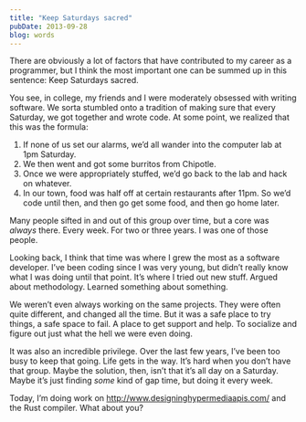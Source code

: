 ```yaml
---
title: "Keep Saturdays sacred"
pubDate: 2013-09-28
blog: words
---
```



There are obviously a lot of factors that have contributed to my career as a programmer, but I think the most important one can be summed up in this sentence: Keep Saturdays sacred.

You see, in college, my friends and I were moderately obsessed with writing software. We sorta stumbled onto a tradition of making sure that every Saturday, we got together and wrote code. At some point, we realized that this was the formula:

1. If none of us set our alarms, we’d all wander into the computer lab at 1pm Saturday.
2. We then went and got some burritos from Chipotle.
3. Once we were appropriately stuffed, we’d go back to the lab and hack on whatever.
4. In our town, food was half off at certain restaurants after 11pm. So we’d code until then, and then go get some food, and then go home later.

Many people sifted in and out of this group over time, but a core was *always* there. Every week. For two or three years. I was one of those people.

Looking back, I think that time was where I grew the most as a software developer. I’ve been coding since I was very young, but didn’t really know what I was doing until that point. It’s where I tried out new stuff. Argued about methodology. Learned something about something.

We weren’t even always working on the same projects. They were often quite different, and changed all the time. But it was a safe place to try things, a safe space to fail. A place to get support and help. To socialize and figure out just what the hell we were even doing.

It was also an incredible privilege. Over the last few years, I’ve been too busy to keep that going. Life gets in the way. It’s hard when you don’t have that group. Maybe the solution, then, isn’t that it’s all day on a Saturday. Maybe it’s just finding *some* kind of gap time, but doing it every week.

Today, I’m doing work on http://www.designinghypermediaapis.com/ and the Rust compiler. What about you?
